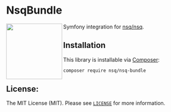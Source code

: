 # NsqBundle

<img src="https://github.com/nsqphp/nsqphp/raw/main/logo.png" alt="" align="left" width="150">

Symfony integration for [nsq/nsq](https://github.com/nsqphp/nsqphp).

Installation
------------

This library is installable via [Composer](https://getcomposer.org/):

```bash
composer require nsq/nsq-bundle
```

License:
--------

The MIT License (MIT). Please see [`LICENSE`](./LICENSE) for more information.
